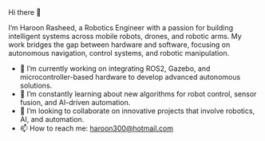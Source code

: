 Hi there 👋


I’m Haroon Rasheed, a Robotics Engineer with a passion for building intelligent systems across mobile robots, drones, and robotic arms. My work bridges the gap between hardware and software, focusing on autonomous navigation, control systems, and robotic manipulation.

- 🔭 I’m currently working on integrating ROS2, Gazebo, and microcontroller-based hardware to develop advanced autonomous solutions.
- 🌱 I’m constantly learning about new algorithms for robot control, sensor fusion, and AI-driven automation.
- 👯 I’m looking to collaborate on innovative projects that involve robotics, AI, and automation.
- 📫 How to reach me: haroon300@hotmail.com
